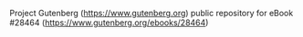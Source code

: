 Project Gutenberg (https://www.gutenberg.org) public repository for eBook #28464 (https://www.gutenberg.org/ebooks/28464)
